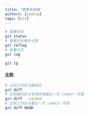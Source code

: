 ```yaml
---
title: '状态与比较'
authors: [yudong]
tags: [Git]
---
```


```bash
# 查看状态
git status
# 查看历史操作记录
git reflog
# 查看日志
git log

git lg
```

#### 比较

```bash
# 比较工作区与缓存区
git diff
# 比较缓存区与本地仓库最近一次 commit 内容
git diff --cached
# 比较工作区与最近一次 commit 内容
git diff HEAD
```
